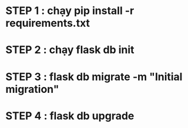 # STEP 1 : chạy pip install -r requirements.txt

# STEP 2 : chạy flask db init

# STEP 3 : flask db migrate -m "Initial migration"

# STEP 4 : flask db upgrade